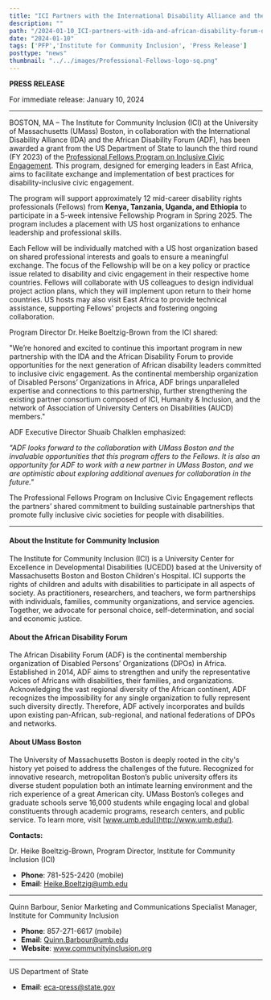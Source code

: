 ```yaml
---
title: "ICI Partners with the International Disability Alliance and the African Disability Forum on International Fellowship Program"
description: ""
path: "/2024-01-10_ICI-partners-with-ida-and-african-disability-forum-on-fellowship-program"
date: "2024-01-10"
tags: ['PFP','Institute for Community Inclusion', 'Press Release']
posttype: "news"
thumbnail: "../../images/Professional-Fellows-logo-sq.png"
---
```


<div class="row">
<div class="col-md-8">


**PRESS RELEASE**

For immediate release: January 10, 2024

* * *

BOSTON, MA – The Institute for Community Inclusion (ICI) at the University of Massachusetts (UMass) Boston, in collaboration with the International Disability Alliance (IDA) and the African Disability Forum (ADF), has been awarded a grant from the US Department of State to launch the third round (FY 2023) of the [Professional Fellows Program on Inclusive Civic Engagement](http://www.pfpinclusion.org/). This program, designed for emerging leaders in East Africa, aims to facilitate exchange and implementation of best practices for disability-inclusive civic engagement.

The program will support approximately 12 mid-career disability rights professionals (Fellows) from **Kenya, Tanzania, Uganda, and Ethiopia** to participate in a 5-week intensive Fellowship Program in Spring 2025. The program includes a placement with US host organizations to enhance leadership and professional skills.

Each Fellow will be individually matched with a US host organization based on shared professional interests and goals to ensure a meaningful exchange. The focus of the Fellowship will be on a key policy or practice issue related to disability and civic engagement in their respective home countries. Fellows will collaborate with US colleagues to design individual project action plans, which they will implement upon return to their home countries. US hosts may also visit East Africa to provide technical assistance, supporting Fellows' projects and fostering ongoing collaboration.

Program Director Dr. Heike Boeltzig-Brown from the ICI shared:

"We’re honored and excited to continue this important program in new partnership with the IDA and the African Disability Forum to provide opportunities for the next generation of African disability leaders committed to inclusive civic engagement. As the continental membership organization of Disabled Persons’ Organizations in Africa, ADF brings unparalleled expertise and connections to this partnership, further strengthening the existing partner consortium composed of ICI, Humanity & Inclusion, and the network of Association of University Centers on Disabilities (AUCD) members."

ADF Executive Director Shuaib Chalklen emphasized:

_"ADF looks forward to the collaboration with UMass Boston and the invaluable opportunities that this program offers to the Fellows. It is also an opportunity for ADF to work with a new partner in UMass Boston, and we are optimistic about exploring additional avenues for collaboration in the future."_

The Professional Fellows Program on Inclusive Civic Engagement reflects the partners’ shared commitment to building sustainable partnerships that promote fully inclusive civic societies for people with disabilities.

***

#### About the Institute for Community Inclusion

The Institute for Community Inclusion (ICI) is a University Center for Excellence in Developmental Disabilities (UCEDD) based at the University of Massachusetts Boston and Boston Children's Hospital. ICI supports the rights of children and adults with disabilities to participate in all aspects of society. As practitioners, researchers, and teachers, we form partnerships with individuals, families, community organizations, and service agencies. Together, we advocate for personal choice, self-determination, and social and economic justice.

#### About the African Disability Forum

The African Disability Forum (ADF) is the continental membership organization of Disabled Persons’ Organizations (DPOs) in Africa. Established in 2014, ADF aims to strengthen and unify the representative voices of Africans with disabilities, their families, and organizations. Acknowledging the vast regional diversity of the African continent, ADF recognizes the impossibility for any single organization to fully represent such diversity directly. Therefore, ADF actively incorporates and builds upon existing pan-African, sub-regional, and national federations of DPOs and networks.

#### About UMass Boston

The University of Massachusetts Boston is deeply rooted in the city's history yet poised to address the challenges of the future. Recognized for innovative research, metropolitan Boston’s public university offers its diverse student population both an intimate learning environment and the rich experience of a great American city. UMass Boston’s colleges and graduate schools serve 16,000 students while engaging local and global constituents through academic programs, research centers, and public service. To learn more, visit [www.umb.edu](http://www.umb.edu/).

</div>
<div class="col-md-4">
<div class="bg-light p-2">
<b>Contacts:</b>

<p>Dr. Heike Boeltzig-Brown, Program Director, Institute for Community Inclusion (ICI)</p>

<ul>
<li><b>Phone</b>: 781-525-2420 (mobile)</li>
<li> <b>Email</b>: <a class="text-break" href="mailto:Heike.Boeltzig@umb.edu">Heike.Boeltzig@umb.edu</a></li>
   </ul> 
<hr>
<p>Quinn Barbour, Senior Marketing and Communications Specialist Manager, Institute for Community Inclusion</p>

<ul>
<li> <b>Phone</b>: 857-271-6617 (mobile)</li>
<li> <b>Email</b>:  <a class="text-break" href="mailto:Quinn.Barbour@umb.edu">Quinn.Barbour@umb.edu</a></li>
<li> <b>Website</b>: <a class="text-break" href="http://www.communityinclusion.org/">www.communityinclusion.org</a></li>
</ul>
    
<hr>

<p>US Department of State</p>
<ul>
<li> <b>Email</b>:  <a class="text-break" href="mailto:eca-press@state.gov">eca-press@state.gov</a></li>
</ul>

</div>
</div>
</div>